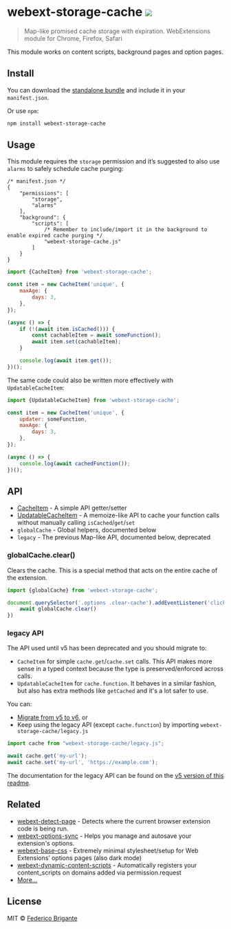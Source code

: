 # webext-storage-cache [![](https://img.shields.io/npm/v/webext-storage-cache.svg)](https://www.npmjs.com/package/webext-storage-cache)

> Map-like promised cache storage with expiration. WebExtensions module for Chrome, Firefox, Safari

This module works on content scripts, background pages and option pages.

## Install

You can download the [standalone bundle](https://bundle.fregante.com/?pkg=webext-storage-cache&global=window) and include it in your `manifest.json`.

Or use `npm`:

```sh
npm install webext-storage-cache
```

## Usage

This module requires the `storage` permission and it’s suggested to also use `alarms` to safely schedule cache purging:

```json5
/* manifest.json */
{
	"permissions": [
		"storage",
		"alarms"
	],
	"background": {
		"scripts": [
			/* Remember to include/import it in the background to enable expired cache purging */
			"webext-storage-cache.js"
		]
	}
}
```

```js
import {CacheItem} from 'webext-storage-cache';

const item = new CacheItem('unique', {
	maxAge: {
		days: 3,
	},
});

(async () => {
	if (!(await item.isCached())) {
		const cachableItem = await someFunction();
		await item.set(cachableItem);
	}

	console.log(await item.get());
})();
```

The same code could also be written more effectively with `UpdatableCacheItem`:

```js
import {UpdatableCacheItem} from 'webext-storage-cache';

const item = new CacheItem('unique', {
	updater: someFunction,
	maxAge: {
		days: 3,
	},
});

(async () => {
	console.log(await cachedFunction());
})();
```

## API

- [CacheItem](./source/cache-item.md) - A simple API getter/setter
- [UpdatableCacheItem](./source/updatable-cache-item.md) - A memoize-like API to cache your function calls without manually calling `isCached`/`get`/`set`
- `globalCache` - Global helpers, documented below
- `legacy` - The previous Map-like API, documented below, deprecated

### globalCache.clear()

Clears the cache. This is a special method that acts on the entire cache of the extension.

```js
import {globalCache} from 'webext-storage-cache';

document.querySelector('.options .clear-cache').addEventListener('click', async () => {
	await globalCache.clear()
})
```

### legacy API

The API used until v5 has been deprecated and you should migrate to:

- `CacheItem` for simple `cache.get`/`cache.set` calls. This API makes more sense in a typed context because the type is preserved/enforced across calls.
- `UpdatableCacheItem` for `cache.function`. It behaves in a similar fashion, but also has extra methods like `getCached` and it's a lot safer to use.

You can:

- [Migrate from v5 to v6](https://github.com/fregante/webext-storage-cache/releases/v6.0.0), or
- Keep using the legacy API (except `cache.function`) by importing `webext-storage-cache/legacy.js`

```js
import cache from "webext-storage-cache/legacy.js";

await cache.get('my-url');
await cache.set('my-url', 'https://example.com');
```

The documentation for the legacy API can be found on the [v5 version of this readme](https://github.com/fregante/webext-storage-cache/blob/v5.1.1/readme.md#api).

## Related

- [webext-detect-page](https://github.com/fregante/webext-detect-page) - Detects where the current browser extension code is being run.
- [webext-options-sync](https://github.com/fregante/webext-options-sync) - Helps you manage and autosave your extension's options.
- [webext-base-css](https://github.com/fregante/webext-base-css) - Extremely minimal stylesheet/setup for Web Extensions’ options pages (also dark mode)
- [webext-dynamic-content-scripts](https://github.com/fregante/webext-dynamic-content-scripts) - Automatically registers your content_scripts on domains added via permission.request
- [More…](https://github.com/fregante/webext-fun)

## License

MIT © [Federico Brigante](https://fregante.com)
